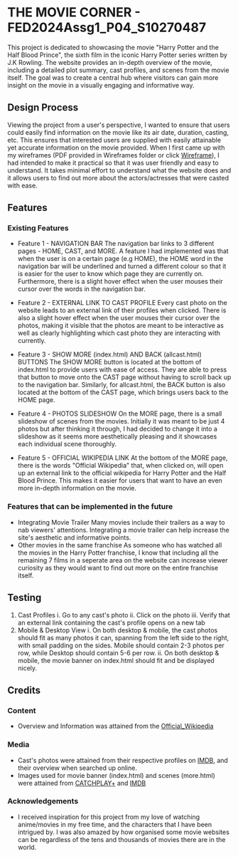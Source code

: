 # THE MOVIE CORNER - FED2024Assg1_P04_S10270487

This project is dedicated to showcasing the movie "Harry Potter and the Half Blood Prince", the sixth film in the iconic Harry Potter series written by J.K Rowling. The website provides an in-depth overview of the movie, including a detailed plot summary, cast profiles, and scenes from the movie itself. The goal was to create a central hub where visitors can gain more insight on the movie in a visually engaging and informative way.

## Design Process
Viewing the project from a user's perspective, I wanted to ensure that users could easily find information on the movie like its air date, duration, casting, etc. This ensures that interested users are supplied with easily attainable yet accurate information on the movie provided. When I first came up with my wireframes (PDF provided in Wireframes folder or click 
[Wireframe](https://www.figma.com/design/8xroCnJa8dRcamgmLVH45u/FED-ASG1?node-id=0-1&t=zKfrVOISSoTO7ksP-1 "here")),
I had intended to make it practical so that it was user friendly and easy to understand. It takes minimal effort to understand what the website does and it allows users to find out more about the actors/actresses that were casted with ease.

## Features
### Existing Features
* Feature 1 - NAVIGATION BAR
    The navigation bar links to 3 different pages - HOME, CAST, and MORE. A feature I had implemented was that when the user is on a certain page (e.g HOME), the HOME word in the navigation bar will be underlined and turned a different colour so that it is easier for the user to know which page they are currently on. Furthermore, there is a slight hover effect when the user mouses their cursor over the words in the navigation bar.

* Feature 2 - EXTERNAL LINK TO CAST PROFILE
    Every cast photo on the website leads to an external link of their profiles when clicked. There is also a slight hover effect when the user mouses their cursor over the photos, making it visible that the photos are meant to be interactive as well as clearly highlighting which cast photo they are interacting with currently.

* Feature 3 - SHOW MORE (index.html) AND BACK (allcast.html) BUTTONS
    The SHOW MORE button is located at the bottom of index.html to provide users with ease of access. They are able to press that button to move onto the CAST page without having to scroll back up to the navigation bar. Similarly, for allcast.html, the BACK button is also located at the bottom of the CAST page, which brings users back to the HOME page.

* Feature 4 - PHOTOS SLIDESHOW
    On the MORE page, there is a small slideshow of scenes from the movies. Initially it was meant to be just 4 photos but after thinking it through, I had decided to change it into a slideshow as it seems more aesthetically pleasing and it showcases each individual scene thoroughly.

* Feature 5 - OFFICIAL WIKIPEDIA LINK
    At the bottom of the MORE page, there is the words "Official Wikipedia" that, when clicked on, will open up an external link to the official wikipedia for Harry Potter and the Half Blood Prince. This makes it easier for users that want to have an even more in-depth information on the movie.

### Features that can be implemented in the future
* Integrating Movie Trailer
    Many movies include their trailers as a way to nab viewers' attentions. Integrating a movie trailer can help increase the site's aesthetic and informative points.
* Other movies in the same franchise
    As someone who has watched all the movies in the Harry Potter franchise, I know that including all the remaining 7 films in a seperate area on the website can increase viewer curiosity as they would want to find out more on the entire franchise itself.

## Testing
1. Cast Profiles
    i. Go to any cast's photo
   ii. Click on the photo
  iii. Verify that an external link containing the cast's profile opens on a new tab
2. Mobile & Desktop View
    i. On both desktop & mobile, the cast photos should fit as many photos it can, spanning from the left side to the right, with small padding on the sides. Mobile should contain 2-3 photos per row, while Desktop should contain 5-6 per row.
   ii. On both desktop & mobile, the movie banner on index.html should fit and be displayed nicely.

## Credits
### Content
* Overview and Information was attained from the [Official_Wikipedia](https://en.wikipedia.org/wiki/Harry_Potter_and_the_Half-Blood_Prince_(film) "Official Wikipedia")
### Media
* Cast's photos were attained from their respective profiles on [IMDB](https://www.imdb.com "IMDB"), and their overview when searched up online.
* Images used for movie banner (index.html) and scenes (more.html) were attained from [CATCHPLAY+](https://www.catchplay.com/sg/ed-says/article-1168-w3ljeovf "CATCHPLAY+") and [IMDB](https://www.imdb.com/title/tt0417741/?ref_=nv_sr_srsg_0_tt_8_nm_0_in_0_q_Harry%2520potter%2520and%2520the%2520half%2520blo "IMDB")
### Acknowledgements
* I received inspiration for this project from my love of watching anime/movies in my free time, and the characters that I have been intrigued by. I was also amazed by how organised some movie websites can be regardless of the tens and thousands of movies there are in the world.